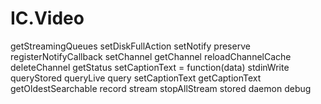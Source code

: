 # IC.Video

getStreamingQueues
setDiskFullAction
setNotify
preserve
registerNotifyCallback
setChannel
getChannel
reloadChannelCache
deleteChannel
getStatus
setCaptionText = function(data)
stdinWrite
queryStored
queryLive
query
setCaptionText
getCaptionText
getOldestSearchable
record 
stream 
stopAllStream
stored
daemon
debug

